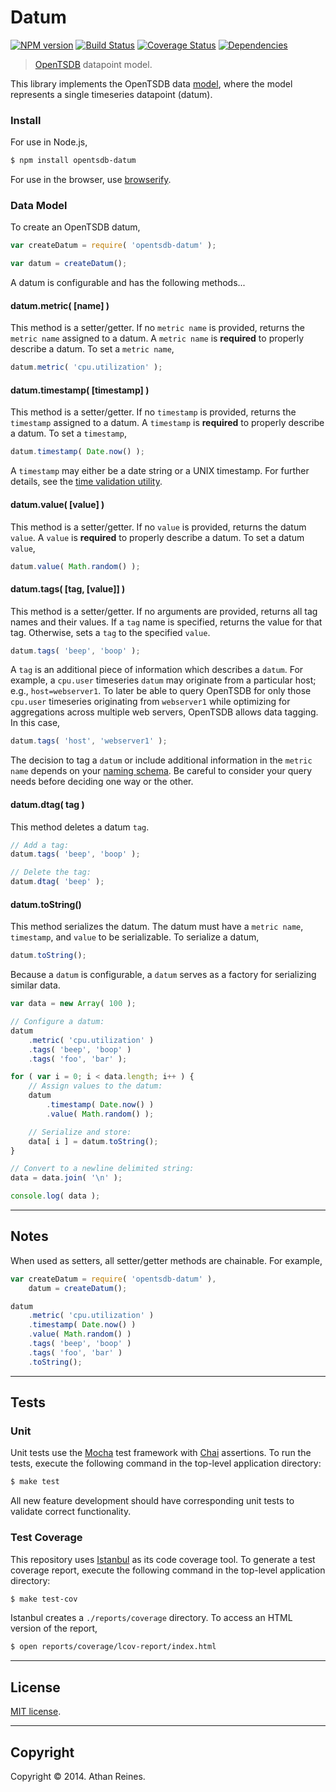 Datum
=====
[![NPM version][npm-image]][npm-url] [![Build Status][travis-image]][travis-url] [![Coverage Status][coveralls-image]][coveralls-url] [![Dependencies][dependencies-image]][dependencies-url]

> [OpenTSDB](http://opentsdb.net) datapoint model.

This library implements the OpenTSDB data [model](http://opentsdb.net/docs/build/html/user_guide/writing.html#data-specification), where the model represents a single timeseries datapoint (datum).


### Install

For use in Node.js,

``` bash
$ npm install opentsdb-datum
```

For use in the browser, use [browserify](https://github.com/substack/node-browserify).


### Data Model

To create an OpenTSDB datum,

``` javascript
var createDatum = require( 'opentsdb-datum' );

var datum = createDatum();
```

A datum is configurable and has the following methods...


#### datum.metric( [name] )

This method is a setter/getter. If no `metric name` is provided, returns the `metric name` assigned to a datum. A `metric name` is __required__ to properly describe a datum. To set a `metric name`,

``` javascript
datum.metric( 'cpu.utilization' );
```

#### datum.timestamp( [timestamp] )

This method is a setter/getter. If no `timestamp` is provided, returns the `timestamp` assigned to a datum. A `timestamp` is __required__ to properly describe a datum. To set a `timestamp`,

``` javascript
datum.timestamp( Date.now() );
```

A `timestamp` may either be a date string or a UNIX timestamp. For further details, see the [time validation utility](https://github.com/opentsdb-js/opentsdb-validate-time).


#### datum.value( [value] )

This method is a setter/getter. If no `value` is provided, returns the datum `value`. A `value` is __required__ to properly describe a datum. To set a datum `value`,

``` javascript
datum.value( Math.random() );
```


#### datum.tags( [tag, [value]] )

This method is a setter/getter. If no arguments are provided, returns all tag names and their values. If a `tag` name is specified, returns the value for that tag. Otherwise, sets a `tag` to the specified `value`.

``` javascript
datum.tags( 'beep', 'boop' );
```

A `tag` is an additional piece of information which describes a `datum`. For example, a `cpu.user` timeseries `datum` may originate from a particular host; e.g., `host=webserver1`. To later be able to query OpenTSDB for only those `cpu.user` timeseries originating from `webserver1` while optimizing for aggregations across multiple web servers, OpenTSDB allows data tagging. In this case,

``` javascript
datum.tags( 'host', 'webserver1' );
```

The decision to tag a `datum` or include additional information in the `metric name` depends on your [naming schema](http://opentsdb.net/docs/build/html/user_guide/writing.html#naming-schema). Be careful to consider your query needs before deciding one way or the other.


#### datum.dtag( tag )

This method deletes a datum `tag`.

``` javascript
// Add a tag:
datum.tags( 'beep', 'boop' );

// Delete the tag:
datum.dtag( 'beep' );
```


#### datum.toString()

This method serializes the datum. The datum must have a `metric name`, `timestamp`, and `value` to be serializable. To serialize a datum,

``` javascript
datum.toString();
```

Because a `datum` is configurable, a `datum` serves as a factory for serializing similar data.

``` javascript
var data = new Array( 100 );

// Configure a datum:
datum
	.metric( 'cpu.utilization' )
	.tags( 'beep', 'boop' )
	.tags( 'foo', 'bar' );

for ( var i = 0; i < data.length; i++ ) {
	// Assign values to the datum:
	datum
		.timestamp( Date.now() )
		.value( Math.random() );

	// Serialize and store:
	data[ i ] = datum.toString();
}

// Convert to a newline delimited string:
data = data.join( '\n' );

console.log( data );
```





---
## Notes

When used as setters, all setter/getter methods are chainable. For example,

``` javascript
var createDatum = require( 'opentsdb-datum' ),
	datum = createDatum();

datum
	.metric( 'cpu.utilization' )
	.timestamp( Date.now() )
	.value( Math.random() )
	.tags( 'beep', 'boop' )
	.tags( 'foo', 'bar' )
	.toString();
```


---
## Tests

### Unit

Unit tests use the [Mocha](http://visionmedia.github.io/mocha) test framework with [Chai](http://chaijs.com) assertions. To run the tests, execute the following command in the top-level application directory:

``` bash
$ make test
```

All new feature development should have corresponding unit tests to validate correct functionality.


### Test Coverage

This repository uses [Istanbul](https://github.com/gotwarlost/istanbul) as its code coverage tool. To generate a test coverage report, execute the following command in the top-level application directory:

``` bash
$ make test-cov
```

Istanbul creates a `./reports/coverage` directory. To access an HTML version of the report,

``` bash
$ open reports/coverage/lcov-report/index.html
```


---
## License

[MIT license](http://opensource.org/licenses/MIT). 


---
## Copyright

Copyright &copy; 2014. Athan Reines.


[npm-image]: http://img.shields.io/npm/v/opentsdb-datum.svg
[npm-url]: https://npmjs.org/package/opentsdb-datum

[travis-image]: http://img.shields.io/travis/opentsdb-js/opentsdb-datum/master.svg
[travis-url]: https://travis-ci.org/opentsdb-js/opentsdb-datum

[coveralls-image]: https://img.shields.io/coveralls/opentsdb-js/opentsdb-datum/master.svg
[coveralls-url]: https://coveralls.io/r/opentsdb-js/opentsdb-datum?branch=master

[dependencies-image]: http://img.shields.io/david/opentsdb-js/opentsdb-datum.svg
[dependencies-url]: https://david-dm.org/opentsdb-js/opentsdb-datum

[dev-dependencies-image]: http://img.shields.io/david/dev/opentsdb-js/opentsdb-datum.svg
[dev-dependencies-url]: https://david-dm.org/dev/opentsdb-js/opentsdb-datum

[github-issues-image]: http://img.shields.io/github/issues/opentsdb-js/opentsdb-datum.svg
[github-issues-url]: https://github.com/opentsdb-js/opentsdb-datum/issues